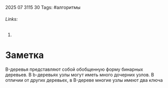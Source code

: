 2025 07 3115 30
Tags: #алгоритмы 
###### Links: 
1) 
# Заметка
B-деревья представляют собой обобщенную форму бинарных деревьев. В b-деревьях узлы могут иметь много дочерних узлов. В отличии от других деревьех, в B-дереве многие узлы имеют два ключа